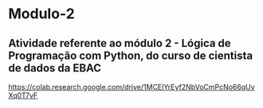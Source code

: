 # Modulo-2
## Atividade referente ao módulo 2 - Lógica de Programação com Python, do curso de cientista de dados da EBAC
https://colab.research.google.com/drive/1MCElYrEyf2NbVoCmPcNo66qUvXq0T7vF
